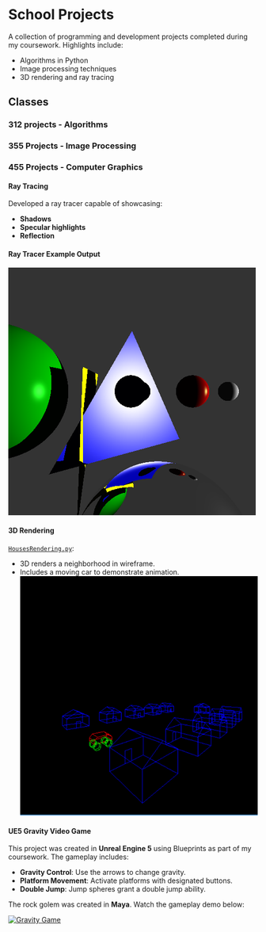 # School Projects
A collection of programming and development projects completed during my coursework. Highlights include:
- Algorithms in Python
- Image processing techniques
- 3D rendering and ray tracing
## Classes 
### **312 projects - Algorithms**

### **355 Projects - Image Processing**

### **455 Projects - Computer Graphics**

#### **Ray Tracing**
Developed a ray tracer capable of showcasing:
  - **Shadows**
  - **Specular highlights**
  - **Reflection**
  
#### **Ray Tracer Example Output**
![Ray Tracer on Various Objects](CS455/RayTracerFinal/program_6-scene_2.png)

#### **3D Rendering**
[`HousesRendering.py`](CS455/3DRendering/HousesRendering.py):
  - 3D renders a neighborhood in wireframe.
  - Includes a moving car to demonstrate animation.
    ![Neighborhood Render](CS455/3DRendering/image.png)

#### **UE5 Gravity Video Game**
This project was created in **Unreal Engine 5** using Blueprints as part of my coursework. The gameplay includes:
- **Gravity Control**: Use the arrows to change gravity.
- **Platform Movement**: Activate platforms with designated buttons.
- **Double Jump**: Jump spheres grant a double jump ability.

The rock golem was created in **Maya**. Watch the gameplay demo below:

[![Gravity Game](https://img.youtube.com/vi/dummythumbnail.jpg)](https://drive.google.com/file/d/1SeWYGrSVbLvafB8l22DgEIOayhqYdU9N/view?usp=drive_link)

